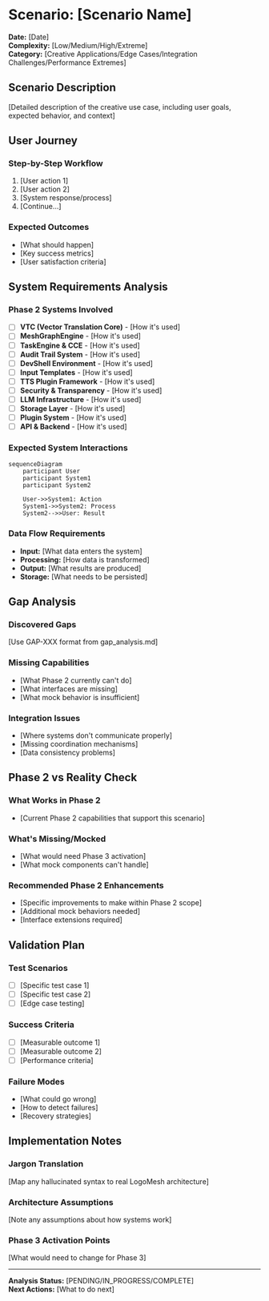 
# Scenario: [Scenario Name]

**Date:** [Date]  
**Complexity:** [Low/Medium/High/Extreme]  
**Category:** [Creative Applications/Edge Cases/Integration Challenges/Performance Extremes]

## Scenario Description

[Detailed description of the creative use case, including user goals, expected behavior, and context]

## User Journey

### Step-by-Step Workflow
1. [User action 1]
2. [User action 2]
3. [System response/process]
4. [Continue...]

### Expected Outcomes
- [What should happen]
- [Key success metrics]
- [User satisfaction criteria]

## System Requirements Analysis

### Phase 2 Systems Involved
- [ ] **VTC (Vector Translation Core)** - [How it's used]
- [ ] **MeshGraphEngine** - [How it's used]
- [ ] **TaskEngine & CCE** - [How it's used]
- [ ] **Audit Trail System** - [How it's used]
- [ ] **DevShell Environment** - [How it's used]
- [ ] **Input Templates** - [How it's used]
- [ ] **TTS Plugin Framework** - [How it's used]
- [ ] **Security & Transparency** - [How it's used]
- [ ] **LLM Infrastructure** - [How it's used]
- [ ] **Storage Layer** - [How it's used]
- [ ] **Plugin System** - [How it's used]
- [ ] **API & Backend** - [How it's used]

### Expected System Interactions

```mermaid
sequenceDiagram
    participant User
    participant System1
    participant System2
    
    User->>System1: Action
    System1->>System2: Process
    System2-->>User: Result
```

### Data Flow Requirements
- **Input:** [What data enters the system]
- **Processing:** [How data is transformed]
- **Output:** [What results are produced]
- **Storage:** [What needs to be persisted]

## Gap Analysis

### Discovered Gaps
[Use GAP-XXX format from gap_analysis.md]

### Missing Capabilities
- [What Phase 2 currently can't do]
- [What interfaces are missing]
- [What mock behavior is insufficient]

### Integration Issues
- [Where systems don't communicate properly]
- [Missing coordination mechanisms]
- [Data consistency problems]

## Phase 2 vs Reality Check

### What Works in Phase 2
- [Current Phase 2 capabilities that support this scenario]

### What's Missing/Mocked
- [What would need Phase 3 activation]
- [What mock components can't handle]

### Recommended Phase 2 Enhancements
- [Specific improvements to make within Phase 2 scope]
- [Additional mock behaviors needed]
- [Interface extensions required]

## Validation Plan

### Test Scenarios
- [ ] [Specific test case 1]
- [ ] [Specific test case 2]
- [ ] [Edge case testing]

### Success Criteria
- [ ] [Measurable outcome 1]
- [ ] [Measurable outcome 2]
- [ ] [Performance criteria]

### Failure Modes
- [What could go wrong]
- [How to detect failures]
- [Recovery strategies]

## Implementation Notes

### Jargon Translation
[Map any hallucinated syntax to real LogoMesh architecture]

### Architecture Assumptions
[Note any assumptions about how systems work]

### Phase 3 Activation Points
[What would need to change for Phase 3]

---

**Analysis Status:** [PENDING/IN_PROGRESS/COMPLETE]  
**Next Actions:** [What to do next]
